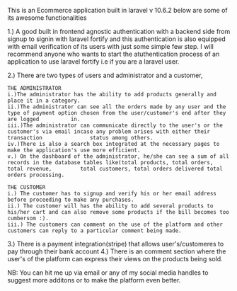This is an Ecommerce application built in laravel v 10.6.2 below are some of its awesome functionalities

1.) A good built in frontend agnostic authentication with a backend side from signup to signin with laravel fortify and this authentication is also equipped with email verification of its users with just some simple few step. I will recommend anyone who wants to start the atuthentication process of an application to use laravel fortify i.e if you are a laravel user.

2.) There are two types of users and administrator and a customer, 

    THE ADMINISTRATOR
    i.)The administrator has the ability to add products generally and place it in a category.
    ii.)The administrator can see all the orders made by any user and the type of payment option chosen from the user/customer's end after they are logged          in.
    iii.)The administrator can communicate directly to the user's or the customer's via email incase any problem arises with either their transaction               status among others.
    iv.)There is also a search box integrated at the necessary pages to make the application's use more efficient.
    v.) On the dashboard of the administrator, he/she can see a sum of all records in the database tables like(total products, total orders, total revenue,         total customers, total orders delivered total orders processing.
    
    THE CUSTOMER
    i.) The customer has to signup and verify his or her email address before proceeding to make any purchases.
    ii.) The customer will has the ability to add several products to his/her cart and can also remove some products if the bill becomes too cumbersom :).
    iii.) The customers can comment on the use of the platform and other customers can reply to a particular comment being made.
    
3.) There is a payment integration(stripe) that allows user's/customeres to pay through their bank account
4.) There is an comment section where the user's of the platform can express their views on the products being sold.


NB: You can hit me up via email or any of my social media handles to suggest more additons or to make the platform even better.